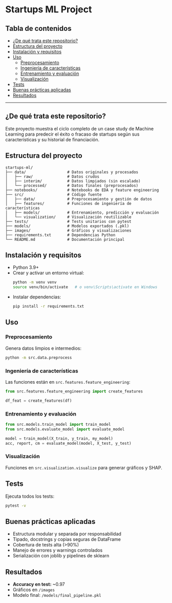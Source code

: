 # Startups ML Project

## Tabla de contenidos
- [¿De qué trata este repositorio?](#de-qu%C3%A9-trata-este-repositorio)
- [Estructura del proyecto](#estructura-del-proyecto)
- [Instalación y requisitos](#instalaci%C3%B3n-y-requisitos)
- [Uso](#uso)
  - [Preprocesamiento](#preprocesamiento)
  - [Ingeniería de características](#ingenier%C3%ADa-de-caracter%C3%ADsticas)
  - [Entrenamiento y evaluación](#entrenamiento-y-evaluaci%C3%B3n)
  - [Visualización](#visualizaci%C3%B3n)
- [Tests](#tests)
- [Buenas prácticas aplicadas](#buenas-pr%C3%A1cticas-aplicadas)
- [Resultados](#resultados)

---

## ¿De qué trata este repositorio?
Este proyecto muestra el ciclo completo de un case study de Machine Learning para predecir el éxito o fracaso de startups según sus características y su historial de financiación.

## Estructura del proyecto
```text
startups-ml/
├── data/                  # Datos originales y procesados
│   ├── raw/               # Datos crudos
│   ├── interim/           # Datos limpiados (sin escalado)
│   └── processed/         # Datos finales (preprocesados)
├── notebooks/             # Notebooks de EDA y feature engineering
├── src/                   # Código fuente
│   ├── data/              # Preprocesamiento y gestión de datos
│   ├── features/          # Funciones de ingeniería de características
│   ├── models/            # Entrenamiento, predicción y evaluación
│   └── visualization/     # Visualización reutilizable
├── tests/                 # Tests unitarios con pytest
├── models/                # Modelos exportados (.pkl)
├── images/                # Gráficos y visualizaciones
├── requirements.txt       # Dependencias Python
└── README.md              # Documentación principal
```

## Instalación y requisitos
- Python 3.9+
- Crear y activar un entorno virtual:
  ```bash
  python -m venv venv
  source venv/bin/activate   # o venv\Scripts\activate en Windows
  ```
- Instalar dependencias:
  ```bash
  pip install -r requirements.txt
  ```

## Uso

### Preprocesamiento
Genera datos limpios e intermedios:
```bash
python -m src.data.preprocess
```

### Ingeniería de características
Las funciones están en `src.features.feature_engineering`:
```python
from src.features.feature_engineering import create_features

df_feat = create_features(df)
```

### Entrenamiento y evaluación
```python
from src.models.train_model import train_model
from src.models.evaluate_model import evaluate_model

model = train_model(X_train, y_train, my_model)
acc, report, cm = evaluate_model(model, X_test, y_test)
```

### Visualización
Funciones en `src.visualization.visualize` para generar gráficos y SHAP.

## Tests
Ejecuta todos los tests:
```bash
pytest -v
```

## Buenas prácticas aplicadas
- Estructura modular y separada por responsabilidad
- Tipado, docstrings y copias seguras de DataFrame
- Cobertura de tests alta (>90%)
- Manejo de errores y warnings controlados
- Serialización con joblib y pipelines de sklearn

## Resultados
- **Accuracy en test:** ~0.97
- Gráficos en `/images`
- Modelo final: `/models/final_pipeline.pkl`
